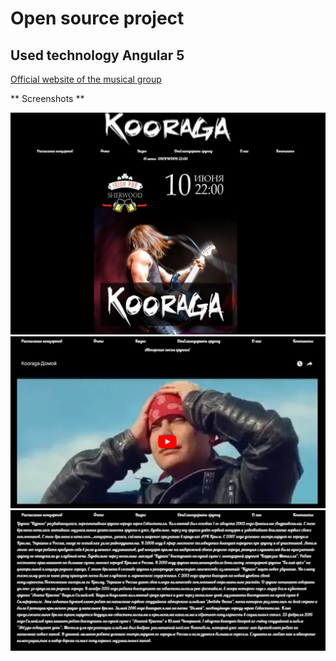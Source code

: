 # Open source project

## Used technology Angular 5

 [Official website of the musical group](https://www.kooraga.com)

** Screenshots **

![Main page](screenshots/1.png)
![First page](screenshots/2.png)
![Second page](screenshots/3.png)
